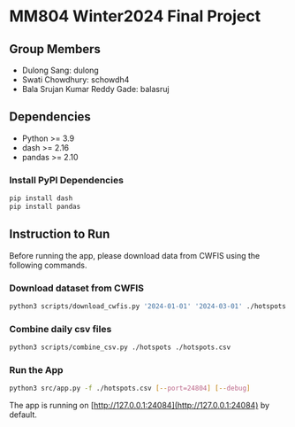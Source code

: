 # MM804 Winter2024 Final Project

## Group Members
- Dulong Sang: dulong
- Swati Chowdhury: schowdh4
- Bala Srujan Kumar Reddy Gade: balasruj

## Dependencies
- Python >= 3.9
- dash >= 2.16
- pandas >= 2.10

### Install PyPI Dependencies
```bash
pip install dash
pip install pandas
```

## Instruction to Run
Before running the app, please download data from CWFIS using the following commands.

### Download dataset from CWFIS
```bash
python3 scripts/download_cwfis.py '2024-01-01' '2024-03-01' ./hotspots
```

### Combine daily csv files
```bash
python3 scripts/combine_csv.py ./hotspots ./hotspots.csv
```

### Run the App
```bash
python3 src/app.py -f ./hotspots.csv [--port=24804] [--debug]
```

The app is running on [http://127.0.0.1:24084](http://127.0.0.1:24084) by default.
